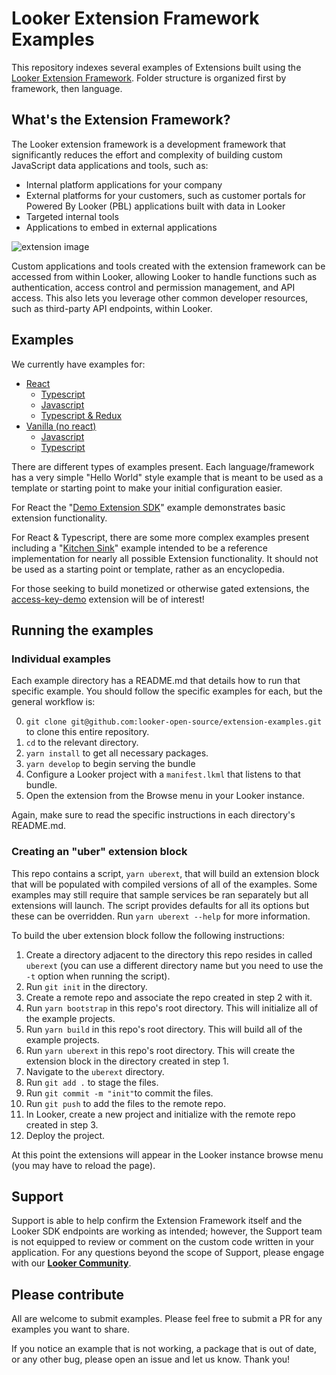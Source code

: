 # Looker Extension Framework Examples

This repository indexes several examples of Extensions built using the [Looker Extension Framework](https://docs.looker.com/data-modeling/extension-framework/extension-framework-intro). Folder structure is organized first by framework, then language.

## What's the Extension Framework?

The Looker extension framework is a development framework that significantly reduces the effort and complexity of building custom JavaScript data applications and tools, such as:

- Internal platform applications for your company
- External platforms for your customers, such as customer portals for Powered By Looker (PBL) applications built with data in Looker
- Targeted internal tools
- Applications to embed in external applications

![extension image](https://docs.looker.com/assets/images/dev-ef-full-screen-712.png)

Custom applications and tools created with the extension framework can be accessed from within Looker, allowing Looker to handle functions such as authentication, access control and permission management, and API access. This also lets you leverage other common developer resources, such as third-party API endpoints, within Looker.

## Examples

We currently have examples for:

- [React](https://github.com/looker-open-source/extension-examples/tree/master/react)
  - [Typescript](https://github.com/looker-open-source/extension-examples/tree/main/react/typescript)
  - [Javascript](https://github.com/looker-open-source/extension-examples/tree/main/javascript)
  - [Typescript & Redux](https://github.com/looker-open-source/extension-examples/tree/main/react/typescript/looks-query-redux)
- [Vanilla (no react)](https://github.com/looker-open-source/extension-examples/tree/main/vanilla)
  - [Javascript](https://github.com/looker-open-source/extension-examples/tree/main/vanilla/counter)
  - [Typescript](https://github.com/looker-open-source/extension-examples/tree/main/vanilla/counter-ts)

There are different types of examples present. Each language/framework has a very simple "Hello World" style example that is meant to be used as a template or starting point to make your initial configuration easier.

For React the "[Demo Extension SDK](https://github.com/looker-open-source/extension-examples/tree/master/react/javascript/demo-extension-sdk)" example demonstrates basic extension functionality.

For React & Typescript, there are some more complex examples present including a "[Kitchen Sink](https://github.com/looker-open-source/extension-examples/tree/master/react/typescript/kitchensink)" example intended to be a reference implementation for nearly all possible Extension functionality. It should not be used as a starting point or template, rather as an encyclopedia.

For those seeking to build monetized or otherwise gated extensions, the [access-key-demo](https://github.com/looker-open-source/extension-examples/tree/master/react/typescript/access-key-demo) extension will be of interest!

## Running the examples

### Individual examples

Each example directory has a README.md that details how to run that specific example. You should follow the specific examples for each, but the general workflow is:

0. `git clone git@github.com:looker-open-source/extension-examples.git` to clone this entire repository.
1. `cd` to the relevant directory.
2. `yarn install` to get all necessary packages.
3. `yarn develop` to begin serving the bundle
4. Configure a Looker project with a `manifest.lkml` that listens to that bundle.
5. Open the extension from the Browse menu in your Looker instance.

Again, make sure to read the specific instructions in each directory's README.md.

### Creating an "uber" extension block

This repo contains a script, `yarn uberext`, that will build an extension block that will be populated with compiled versions of all of the examples. Some examples may still require that sample services be ran separately but all extensions will launch. The script provides defaults for all its options but these can be overridden. Run `yarn uberext --help` for more information.

To build the uber extension block follow the following instructions:

1. Create a directory adjacent to the directory this repo resides in called `uberext` (you can use a different directory name but you need to use the `-t` option when running the script).
2. Run `git init` in the directory.
3. Create a remote repo and associate the repo created in step 2 with it.
4. Run `yarn bootstrap` in this repo's root directory. This will initialize all of the example projects.
5. Run `yarn build` in this repo's root directory. This will build all of the example projects.
6. Run `yarn uberext` in this repo's root directory. This will create the extension block in the directory created in step 1.
7. Navigate to the `uberext` directory.
8. Run `git add .` to stage the files.
9. Run `git commit -m "init"`to commit the files.
10. Run `git push` to add the files to the remote repo.
11. In Looker, create a new project and initialize with the remote repo created in step 3.
12. Deploy the project.

At this point the extensions will appear in the Looker instance browse menu (you may have to reload the page).

## Support

Support is able to help confirm the Extension Framework itself and the Looker SDK endpoints are working as intended; however, the Support team is not equipped to review or comment on the custom code written in your application.
For any questions beyond the scope of Support, please engage with our [**Looker Community**](https://community.looker.com/).

## Please contribute

All are welcome to submit examples. Please feel free to submit a PR for any examples you want to share.

If you notice an example that is not working, a package that is out of date, or any other bug, please open an issue and let us know. Thank you!
